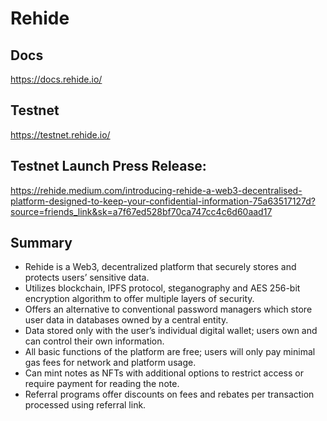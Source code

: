 # Rehide

## Docs 
https://docs.rehide.io/

## Testnet
https://testnet.rehide.io/

## Testnet Launch Press Release: 
https://rehide.medium.com/introducing-rehide-a-web3-decentralised-platform-designed-to-keep-your-confidential-information-75a63517127d?source=friends_link&sk=a7f67ed528bf70ca747cc4c6d60aad17

## Summary

- Rehide is a Web3, decentralized platform that securely stores and protects users’ sensitive data.
- Utilizes blockchain, IPFS protocol, steganography and AES 256-bit encryption algorithm to offer multiple layers of security.
- Offers an alternative to conventional password managers which store user data in databases owned by a central entity.
- Data stored only with the user’s individual digital wallet; users own and can control their own information.
- All basic functions of the platform are free; users will only pay minimal gas fees for network and platform usage.
- Can mint notes as NFTs with additional options to restrict access or require payment for reading the note.
- Referral programs offer discounts on fees and rebates per transaction processed using referral link.